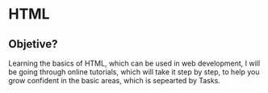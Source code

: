 # HTML 
 
## Objetive? 

Learning the basics of HTML, which can be used in web development, I will be going through online tutorials, which will take it step by step, to help you grow confident in the basic areas, which is sepearted by Tasks. 

